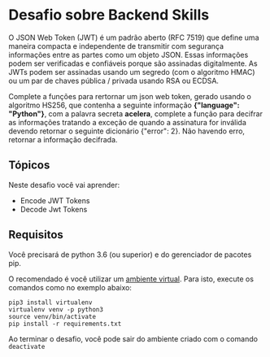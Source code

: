 # Desafio sobre Backend Skills

 O JSON Web Token (JWT) é um padrão aberto (RFC 7519) que define uma maneira compacta e 
 independente de transmitir com segurança informações entre as partes como um objeto JSON. 
 Essas informações podem ser verificadas e confiáveis ​​porque são assinadas digitalmente. 
 As JWTs podem ser assinadas usando um segredo (com o algoritmo HMAC) ou um par de chaves 
 pública / privada usando RSA ou ECDSA.  
 
 Complete a funções para rertornar um json web token, gerado usando o algoritmo HS256, que contenha a seguinte informação **{"language": "Python"}**,
 com a palavra secreta **acelera**, complete a função para decifrar as informações tratando a exceção de quando a assinatura for inválida
 devendo retornar o seguinte dicionário {"error": 2}.
 Não havendo erro, retornar a informação decifrada.


## Tópicos

Neste desafio você vai aprender:

- Encode JWT Tokens
- Decode Jwt Tokens


## Requisitos

Você precisará de python 3.6 (ou superior) e do gerenciador de pacotes pip.

O recomendado é você utilizar um [ambiente virtual](https://pythonacademy.com.br/blog/python-e-virtualenv-como-programar-em-ambientes-virtuais). Para isto, execute os comandos como no exemplo abaixo:

    pip3 install virtualenv
    virtualenv venv -p python3
    source venv/bin/activate 
    pip install -r requirements.txt

Ao terminar o desafio, você pode sair do ambiente criado com o comando `deactivate`
